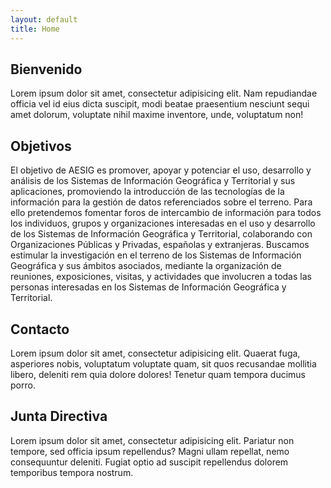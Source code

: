 ```yaml
---
layout: default
title: Home
---
```


## Bienvenido

Lorem ipsum dolor sit amet, consectetur adipisicing elit. Nam repudiandae officia vel id eius dicta suscipit, modi beatae praesentium nesciunt sequi amet dolorum, voluptate nihil maxime inventore, unde, voluptatum non!

## Objetivos

El objetivo de AESIG es  promover, apoyar y potenciar el uso, desarrollo y análisis de los Sistemas de Información Geográfica y Territorial y sus aplicaciones, promoviendo la introducción de las tecnologías de la información para la gestión de datos referenciados sobre el terreno. Para ello pretendemos fomentar foros de intercambio de información para todos los individuos, grupos y organizaciones interesadas en el uso y desarrollo de los Sistemas de Información Geográfica y Territorial, colaborando con Organizaciones Públicas y Privadas, españolas y extranjeras. Buscamos estimular la investigación en el terreno de los Sistemas de Información Geográfica y sus ámbitos asociados, mediante la organización de reuniones, exposiciones, visitas, y actividades que involucren a todas las personas interesadas en los Sistemas de Información Geográfica y Territorial.

## Contacto

Lorem ipsum dolor sit amet, consectetur adipisicing elit. Quaerat fuga, asperiores nobis, voluptatum voluptate quam, sit quos recusandae mollitia libero, deleniti rem quia dolore dolores! Tenetur quam tempora ducimus porro.

## Junta Directiva

Lorem ipsum dolor sit amet, consectetur adipisicing elit. Pariatur non tempore, sed officia ipsum repellendus? Magni ullam repellat, nemo consequuntur deleniti. Fugiat optio ad suscipit repellendus dolorem temporibus tempora nostrum.

